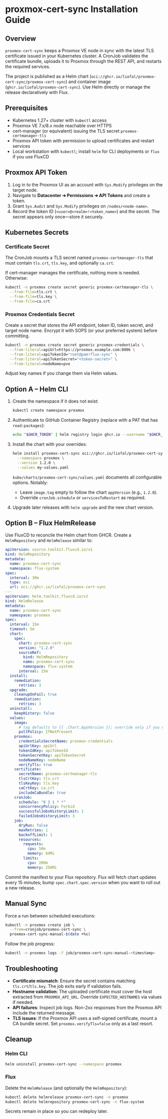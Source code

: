 # proxmox-cert-sync Installation Guide

## Overview

`proxmox-cert-sync` keeps a Proxmox VE node in sync with the latest TLS certificate issued in your Kubernetes cluster. A CronJob validates the certificate bundle, uploads it to Proxmox through the REST API, and restarts the required services.

The project is published as a Helm chart (`oci://ghcr.io/liofal/proxmox-cert-sync/proxmox-cert-sync`) and container image (`ghcr.io/liofal/proxmox-cert-sync`). Use Helm directly or manage the release declaratively with Flux.

## Prerequisites

- Kubernetes 1.27+ cluster with `kubectl` access
- Proxmox VE 7.x/8.x node reachable over HTTPS
- cert-manager (or equivalent) issuing the TLS secret `proxmox-certmanager-tls`
- Proxmox API token with permission to upload certificates and restart services
- Local workstation with `kubectl`; install `helm` for CLI deployments or `flux` if you use FluxCD

## Proxmox API Token

1. Log in to the Proxmox UI as an account with `Sys.Modify` privileges on the target node.
2. Navigate to **Datacenter ➜ Permissions ➜ API Tokens** and create a token.
3. Grant `Sys.Audit` and `Sys.Modify` privileges on `/nodes/<node-name>`.
4. Record the token ID (`<user>@<realm>!<token_name>`) and the secret. The secret appears only once—store it securely.

## Kubernetes Secrets

### Certificate Secret

The CronJob mounts a TLS secret named `proxmox-certmanager-tls` that must contain `tls.crt`, `tls.key`, and optionally `ca.crt`.

If cert-manager manages the certificate, nothing more is needed. Otherwise:

```bash
kubectl -n proxmox create secret generic proxmox-certmanager-tls \
  --from-file=tls.crt \
  --from-file=tls.key \
  --from-file=ca.crt
```

### Proxmox Credentials Secret

Create a secret that stores the API endpoint, token ID, token secret, and target node name. Encrypt it with SOPS (or your preferred system) before committing.

```bash
kubectl -n proxmox create secret generic proxmox-credentials \
  --from-literal=apiUrl=https://proxmox.example.com:8006 \
  --from-literal=apiTokenId="root@pam!flux-sync" \
  --from-literal=apiTokenSecret="<token-secret>" \
  --from-literal=nodeName=pve
```

Adjust key names if you change them via Helm values.

## Option A – Helm CLI

1. Create the namespace if it does not exist:

   ```bash
   kubectl create namespace proxmox
   ```

2. Authenticate to GitHub Container Registry (replace with a PAT that has `read:packages`):

   ```bash
   echo "$GHCR_TOKEN" | helm registry login ghcr.io --username "$GHCR_USER" --password-stdin
   ```

3. Install the chart with your overrides:

   ```bash
   helm install proxmox-cert-sync oci://ghcr.io/liofal/proxmox-cert-sync/proxmox-cert-sync \
     --namespace proxmox \
     --version 1.2.0 \
     --values my-values.yaml
   ```

   `kube/charts/proxmox-cert-sync/values.yaml` documents all configurable options. Notably:

   - Leave `image.tag` empty to follow the chart `appVersion` (e.g., `1.2.0`).
   - Override `cronJob.schedule` or `servicesToRestart` as required.

4. Upgrade later releases with `helm upgrade` and the new chart version.

## Option B – Flux HelmRelease

Use FluxCD to reconcile the Helm chart from GHCR. Create a `HelmRepository` and `HelmRelease` similar to:

```yaml
apiVersion: source.toolkit.fluxcd.io/v1
kind: HelmRepository
metadata:
  name: proxmox-cert-sync
  namespace: flux-system
spec:
  interval: 30m
  type: oci
  url: oci://ghcr.io/liofal/proxmox-cert-sync
---
apiVersion: helm.toolkit.fluxcd.io/v2
kind: HelmRelease
metadata:
  name: proxmox-cert-sync
  namespace: proxmox
spec:
  interval: 15m
  timeout: 5m
  chart:
    spec:
      chart: proxmox-cert-sync
      version: "1.2.0"
      sourceRef:
        kind: HelmRepository
        name: proxmox-cert-sync
        namespace: flux-system
      interval: 15m
  install:
    remediation:
      retries: 3
  upgrade:
    cleanupOnFail: true
    remediation:
      retries: 3
  uninstall:
    keepHistory: false
  values:
    image:
      # tag defaults to {{ .Chart.AppVersion }}; override only if you need a specific build
      pullPolicy: IfNotPresent
    proxmox:
      credentialsSecretName: proxmox-credentials
      apiUrlKey: apiUrl
      tokenIdKey: apiTokenId
      tokenSecretKey: apiTokenSecret
      nodeNameKey: nodeName
      verifyTls: true
    certificate:
      secretName: proxmox-certmanager-tls
      tlsCrtKey: tls.crt
      tlsKeyKey: tls.key
      caCrtKey: ca.crt
      includeCaBundle: true
    cronJob:
      schedule: "0 3 1 * *"
      concurrencyPolicy: Forbid
      successfulJobsHistoryLimit: 1
      failedJobsHistoryLimit: 3
    job:
      dryRun: false
      maxRetries: 1
      backoffLimit: 1
      resources:
        requests:
          cpu: 50m
          memory: 64Mi
        limits:
          cpu: 200m
          memory: 256Mi
```

Commit the manifest to your Flux repository. Flux will fetch chart updates every 15 minutes; bump `spec.chart.spec.version` when you want to roll out a new release.

## Manual Sync

Force a run between scheduled executions:

```bash
kubectl -n proxmox create job \
  --from=cronjob/proxmox-cert-sync \
  proxmox-cert-sync-manual-$(date +%s)
```

Follow the job progress:

```bash
kubectl -n proxmox logs -f job/proxmox-cert-sync-manual-<timestamp>
```

## Troubleshooting

- **Certificate mismatch**: Ensure the secret contains matching `tls.crt`/`tls.key`. The job exits early if validation fails.
- **Hostname validation**: The uploaded certificate must cover the host extracted from `PROXMOX_API_URL`. Override `EXPECTED_HOSTNAMES` via values if needed.
- **API failures**: Inspect job logs. Non-2xx responses from the Proxmox API include the returned message.
- **TLS issues**: If the Proxmox API uses a self-signed certificate, mount a CA bundle secret. Set `proxmox.verifyTls=false` only as a last resort.

## Cleanup

### Helm CLI

```bash
helm uninstall proxmox-cert-sync --namespace proxmox
```

### Flux

Delete the `HelmRelease` (and optionally the `HelmRepository`):

```bash
kubectl delete helmrelease proxmox-cert-sync -n proxmox
kubectl delete helmrepository proxmox-cert-sync -n flux-system
```

Secrets remain in place so you can redeploy later.
